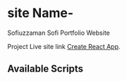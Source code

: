 # site Name- 
   Sofiuzzaman Sofi Portfolio Website



Project Live site link [Create React App](https://sofiuzzamansofi.netlify.app).

## Available Scripts

